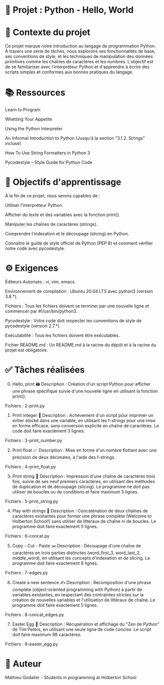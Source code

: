 # 🐍 Projet : Python - Hello, World

# 📖 Contexte du projet
Ce projet marque notre introduction au langage de programmation Python. À travers une série de tâches, nous explorons ses fonctionnalités de base, ses conventions de style, et les techniques de manipulation des données primitives comme les chaînes de caractères et les nombres. L'objectif est de se familiariser avec l'interpréteur Python et d'apprendre à écrire des scripts simples et conformes aux bonnes pratiques du langage.

# 📚 Ressources
Learn to Program

Whetting Your Appetite

Using the Python Interpreter

An Informal Introduction to Python (Jusqu'à la section "3.1.2. Strings" incluse)

How To Use String Formatters in Python 3

Pycodestyle – Style Guide for Python Code

# 🎯 Objectifs d'apprentissage
À la fin de ce projet, nous serons capables de :

Utiliser l'interpréteur Python.

Afficher du texte et des variables avec la fonction print().

Manipuler les chaînes de caractères (strings).

Comprendre l'indexation et le découpage (slicing) en Python.

Connaître le guide de style officiel de Python (PEP 8) et comment vérifier notre code avec pycodestyle.

# ⚙️ Exigences
Éditeurs Autorisés : vi, vim, emacs.

Environnement de compilation : Ubuntu 20.04 LTS avec python3 (version 3.8.*).

Fichiers : Tous les fichiers doivent se terminer par une nouvelle ligne et commencer par #!/usr/bin/python3.

Pycodestyle : Votre code doit respecter les conventions de style de pycodestyle (version 2.7.*).

Exécutabilité : Tous les fichiers doivent être exécutables.

Fichier README.md : Un README.md à la racine du dépôt et à la racine du projet est obligatoire.

# ✅ Tâches réalisées
0. Hello, print 🖨️
Description : Création d'un script Python pour afficher une phrase spécifique suivie d'une nouvelle ligne en utilisant la fonction print().

Fichiers : 2-print.py

1. Print integer 🔢
Description : Achèvement d'un script pour imprimer un entier stocké dans une variable, en utilisant les f-strings pour une mise en forme efficace, sans conversion explicite en chaîne de caractères. Le code doit faire exactement 3 lignes.

Fichiers : 3-print_number.py

2. Print float 📈
Description : Mise en forme d'un nombre flottant avec une précision de deux décimales, à l'aide des f-strings.

Fichiers : 4-print_float.py

3. Print string 🧵
Description : Impression d'une chaîne de caractères trois fois, suivie de ses neuf premiers caractères, en utilisant des méthodes de duplication et de découpage (slicing). Le programme ne doit pas utiliser de boucles ou de conditions et faire maximum 5 lignes.

Fichiers : 5-print_string.py

4. Play with strings 🧩
Description : Concaténation de deux chaînes de caractères existantes pour former une phrase complète (Welcome to Holberton School!) sans utiliser de littéraux de chaîne ni de boucles. Le programme doit faire exactement 5 lignes.

Fichiers : 6-concat.py

5. Copy - Cut - Paste ✂️
Description : Découpage d'une chaîne de caractères en trois parties distinctes (word_first_3, word_last_2, middle_word), en utilisant les concepts d'indexation et de slicing. Le programme doit faire exactement 8 lignes.

Fichiers : 7-edges.py

6. Create a new sentence ✍️
Description : Recomposition d'une phrase complète (object-oriented programming with Python) à partir de variables existantes, en respectant des contraintes strictes sur la création de nouvelles variables et l'utilisation de littéraux de chaîne. Le programme doit faire exactement 5 lignes.

Fichiers : 8-concat_edges.py

7. Easter Egg 🥚
Description : Récupération et affichage du "Zen de Python" de Tim Peters, en utilisant une seule ligne de code concise. Le script doit faire maximum 98 caractères.

Fichiers : 9-easter_egg.py

# 👤 Auteur
Mathieu Godalier - Students in programming at Holberton School
